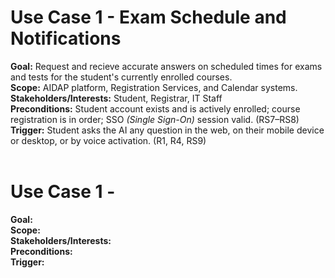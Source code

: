 <h1>Use Case 1 - Exam Schedule and Notifications</h1>

**Goal:** Request and recieve accurate answers on scheduled times for exams and tests for the student's currently enrolled courses.  
**Scope:** AIDAP platform, Registration Services, and Calendar systems.  
**Stakeholders/Interests:** Student, Registrar, IT Staff  
**Preconditions:** Student account exists and is actively enrolled; course registration is in order; SSO *(Single Sign-On)* session valid. (RS7–RS8)   
**Trigger:** Student asks the AI any question in the web, on their mobile device or desktop, or by voice activation. (R1, R4, RS9)   
  <br>  
  
<h1>Use Case 1 - </h1>   

**Goal:**   
**Scope:**    
**Stakeholders/Interests:**   
**Preconditions:**   
**Trigger:**      
  <br>  
  

